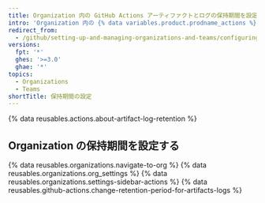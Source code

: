 ```yaml
---
title: Organization 内の GitHub Actions アーティファクトとログの保持期間を設定する
intro: 'Organization 内の {% data variables.product.prodname_actions %} アーティファクトとログの保持期間を設定することができます。'
redirect_from:
  - /github/setting-up-and-managing-organizations-and-teams/configuring-the-retention-period-for-github-actions-artifacts-and-logs-in-your-organization
versions:
  fpt: '*'
  ghes: '>=3.0'
  ghae: '*'
topics:
  - Organizations
  - Teams
shortTitle: 保持期間の設定
---
```


{% data reusables.actions.about-artifact-log-retention %}

## Organization の保持期間を設定する

{% data reusables.organizations.navigate-to-org %}
{% data reusables.organizations.org_settings %}
{% data reusables.organizations.settings-sidebar-actions %}
{% data reusables.github-actions.change-retention-period-for-artifacts-logs  %}
